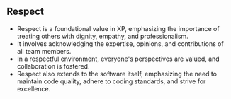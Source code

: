 ## Respect

- Respect is a foundational value in XP, emphasizing the importance of treating others with dignity, empathy, and professionalism.
- It involves acknowledging the expertise, opinions, and contributions of all team members.
- In a respectful environment, everyone's perspectives are valued, and collaboration is fostered.
- Respect also extends to the software itself, emphasizing the need to maintain code quality, adhere to coding standards, and strive for excellence.